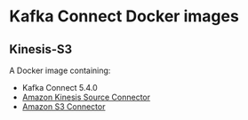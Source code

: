 Kafka Connect Docker images
===========================

Kinesis-S3
----------

A Docker image containing:

- Kafka Connect 5.4.0
- [Amazon Kinesis Source Connector](https://docs.confluent.io/5.4.0/connect/kafka-connect-kinesis/index.html)
- [Amazon S3 Connector](https://docs.confluent.io/5.4.0/connect/kafka-connect-s3/index.html)
